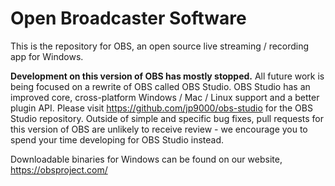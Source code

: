# Open Broadcaster Software
This is the repository for OBS, an open source live streaming / recording app for Windows.

**Development on this version of OBS has mostly stopped.** All future work is being focused on a rewrite of OBS called OBS Studio. OBS Studio has an improved core, cross-platform Windows / Mac / Linux support and a better plugin API. Please visit https://github.com/jp9000/obs-studio for the OBS Studio repository. Outside of simple and specific bug fixes, pull requests for this version of OBS are unlikely to receive review - we encourage you to spend your time developing for OBS Studio instead.

Downloadable binaries for Windows can be found on our website, https://obsproject.com/

